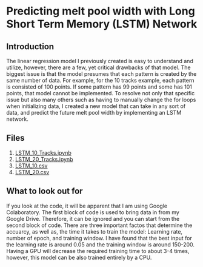 # Predicting melt pool width with Long Short Term Memory (LSTM) Network

## Introduction
The linear regression model I previously created is easy to understand and utilize, however, there are a few, yet critical drawbacks of that model. The biggest issue is that the model presumes that each pattern is created by the same number of data. For example, for the 10 tracks example, each pattern is consisted of 100 points. If some pattern has 99 points and some has 101 points, that model cannot be implemented. To resolve not only that specific issue but also many others such as having to manually change the for loops when initializing data, I created a new model that can take in any sort of data, and predict the future melt pool width by implementing an LSTM network.

## Files
1. [LSTM_10_Tracks.ipynb](https://github.com/macs-lab/ml_mpw_modeling/blob/master/LSTM/LSTM_10_Tracks.ipynb)
2. [LSTM_20_Tracks.ipynb](https://github.com/macs-lab/ml_mpw_modeling/blob/master/LSTM/LSTM_20_Tracks.ipynb)
3. [LSTM_10.csv](https://github.com/macs-lab/ml_mpw_modeling/blob/master/LSTM/LSTM_10.csv)
4. [LSTM_20.csv](https://github.com/macs-lab/ml_mpw_modeling/blob/master/LSTM/LSTM_20.csv)

## What to look out for
If you look at the code, it will be apparent that I am using Google Colaboratory. The first block of code is used to bring data in from my Google Drive. Therefore, it can be ignored and you can start from the second block of code. There are three important factos that determine the accuarcy, as well as, the time it takes to train the model: Learning rate, number of epoch, and training window. I have found that the best input for the learning rate is around 0.05 and the training window is around 150-200. Having a GPU will decrease the required training time to about 3-4 times, however, this model can be also trained entirely by a CPU.
